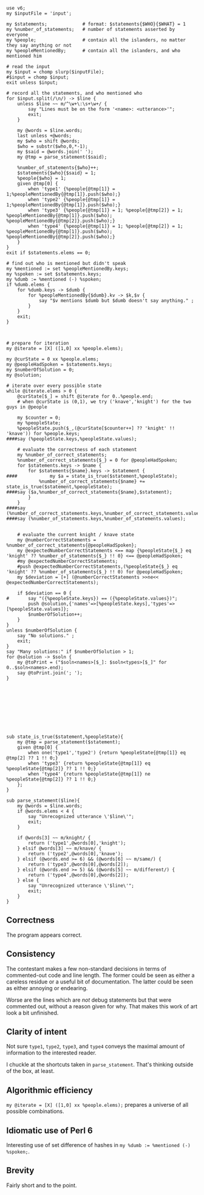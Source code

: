     use v6;
    my $inputFile = 'input';

    my $statements;				# format: $statements{$WHO}{$WHAT} = 1
    my %number_of_statements;	# number of statements asserted by everyone
    my %people;					# contain all the islanders, no matter they say anything or not
    my %peopleMentionedBy;		# contain all the islanders, and who mentioned him

    # read the input 
    my $input = chomp slurp($inputFile);
    #$input = chomp $input;
    exit unless $input;

    # record all the statements, and who mentioned who
    for $input.split(/\n/) -> $line {
        unless $line ~~ m/^\w+\:\s+\w+/ {
            say "Lines must be on the form '<name>: <utterance>'";
            exit;
        }

        my @words = $line.words;
        last unless +@words;
        my $who = shift @words;
        $who = substr($who,0,*-1);
        my $said = @words.join(' ');
        my @tmp = parse_statement($said);
        
        %number_of_statements{$who}++;
        $statements{$who}{$said} = 1;
        %people{$who} = 1;
        given @tmp[0] {
            when 'type1' {%people{@tmp[1]} = 1;%peopleMentionedBy{@tmp[1]}.push($who);}
            when 'type2' {%people{@tmp[1]} = 1;%peopleMentionedBy{@tmp[1]}.push($who);}
            when 'type3' {%people{@tmp[1]} = 1; %people{@tmp[2]} = 1; %peopleMentionedBy{@tmp[1]}.push($who); %peopleMentionedBy{@tmp[2]}.push($who);}
            when 'type4' {%people{@tmp[1]} = 1; %people{@tmp[2]} = 1; %peopleMentionedBy{@tmp[1]}.push($who); %peopleMentionedBy{@tmp[2]}.push($who);}
        }
    }
    exit if $statements.elems == 0;

    # find out who is mentioned but didn't speak
    my %mentioned := set %peopleMentionedBy.keys;
    my %spoken := set $statements.keys;
    my %dumb := %mentioned (-) %spoken;
    if %dumb.elems {
        for %dumb.keys -> $dumb {
            for %peopleMentionedBy{$dumb}.kv -> $k,$v {
                say "$v mentions $dumb but $dumb doesn't say anything." ;
            }
        }
        exit;
    }



    # prepare for iteration
    my @iterate = [X] ([1,0] xx %people.elems);

    my @curState = 0 xx %people.elems;
    my @peopleHadSpoken = $statements.keys;
    my $numberOfSolution = 0;
    my @solution;

    # iterate over every possible state
    while @iterate.elems > 0 {
        @curState[$_] = shift @iterate for 0..%people.end;
        # when @curState is (0,1), we try ('knave','knight') for the two guys in @people
        
        my $counter = 0;
        my %peopleState;
        %peopleState.push($_,(@curState[$counter++] ?? 'knight' !! 'knave')) for %people.keys;
    ####say (%peopleState.keys,%peopleState.values);
        
        # evaluate the correctness of each statement
        my %number_of_correct_statements;
        %number_of_correct_statements{$_} = 0 for @peopleHadSpoken;
        for $statements.keys -> $name {
            for $statements{$name}.keys -> $statement {
    ####			my $a = state_is_true($statement,%peopleState);
                %number_of_correct_statements{$name} += state_is_true($statement,%peopleState);
    ####say ($a,%number_of_correct_statements{$name},$statement);
            }
        }
    ####say (%number_of_correct_statements.keys,%number_of_correct_statements.values);
    ####say (%number_of_statements.keys,%number_of_statements.values);


        # evaluate the current knight / knave state
        my @numberCorrectStatements = %number_of_correct_statements{@peopleHadSpoken};
        my @expectedNumberCorrectStatements <== map {%peopleState{$_} eq 'knight' ?? %number_of_statements{$_} !! 0} <== @peopleHadSpoken;
        #my @expectedNumberCorrectStatements;
        #push @expectedNumberCorrectStatements,(%peopleState{$_} eq 'knight' ?? %number_of_statements{$_} !! 0) for @peopleHadSpoken;
        my $deviation = [+] (@numberCorrectStatements >>ne<< @expectedNumberCorrectStatements);

        if $deviation == 0 {
    #		say "({%peopleState.keys}) == ({%peopleState.values})";
            push @solution,{'names'=>[%peopleState.keys],'types'=>[%peopleState.values]};
            $numberOfSolution++;
        }
    }
    unless $numberOfSolution {
        say "No solutions." ;
        exit;
    }
    say "Many solutions:" if $numberOfSolution > 1;
    for @solution -> $soln {
        my @toPrint = ("$soln<names>[$_]: $soln<types>[$_]" for 0..$soln<names>.end);
        say @toPrint.join('; ');
    }










    sub state_is_true($statement,%peopleState){
        my @tmp = parse_statement($statement);
        given @tmp[0] {
            when one('type1','type2') {return %peopleState{@tmp[1]} eq @tmp[2] ?? 1 !! 0;}
            when 'type3' {return %peopleState{@tmp[1]} eq %peopleState{@tmp[2]} ?? 1 !! 0;}
            when 'type4' {return %peopleState{@tmp[1]} ne %peopleState{@tmp[2]} ?? 1 !! 0;}
        };
    }

    sub parse_statement($line){
        my @words = $line.words;
        if @words.elems < 4 {
            say "Unrecognized utterance \'$line\'";
            exit;
        }

        if @words[3] ~~ m/knight/ {
            return ('type1',@words[0],'knight');
        } elsif @words[3] ~~ m/knave/ {
            return ('type2',@words[0],'knave');
        } elsif (@words.end >= 6) && (@words[6] ~~ m/same/) {
            return ('type3',@words[0],@words[2]);
        } elsif (@words.end >= 5) && (@words[5] ~~ m/different/) {
            return ('type4',@words[0],@words[2]);
        } else {
            say "Unrecognized utterance \'$line\'";
            exit;
        }
    }

## Correctness

The program appears correct.

## Consistency

The contestant makes a few non-standard decisions in terms of commented-out
code and line length. The former could be seen as either a careless residue or
a useful bit of documentation. The latter could be seen as either annoying or
endearing.

Worse are the lines which are *not* debug statements but that were commented
out, without a reason given for why. That makes this work of art look a bit
unfinished.

## Clarity of intent

Not sure `type1`, `type2`, `type3`, and `type4` conveys the maximal amount of
information to the interested reader.

I chuckle at the shortcuts taken in `parse_statement`. That's thinking outside
of the box, at least.

## Algorithmic efficiency

`my @iterate = [X] ([1,0] xx %people.elems);` prepares a universe of all
possible combinations.

## Idiomatic use of Perl 6

Interesting use of set difference of hashes in `my %dumb := %mentioned (-)
%spoken;`.

## Brevity

Fairly short and to the point.
